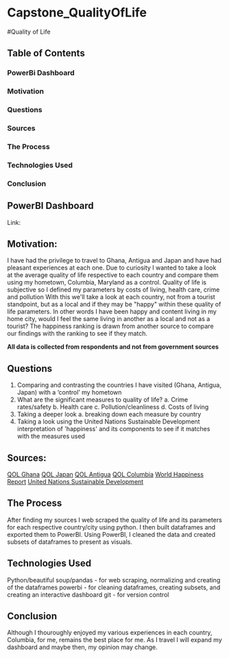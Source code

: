 # Capstone_QualityOfLife

#Quality of Life


## Table of Contents
### PowerBi Dashboard
### Motivation
### Questions
### Sources
### The Process
### Technologies Used
### Conclusion


## PowerBI Dashboard
Link:


## Motivation:
I have had the privilege to travel to Ghana, Antigua and Japan and have had pleasant experiences at each one. 
Due to curiosity I wanted to take a look at the average quality of life respective to each country and compare them using my hometown, Columbia, Maryland as a control.
Quality of life is subjective so I defined my parameters by costs of living, health care, crime and pollution 
With this we'll take a look at each country, not from a tourist standpoint, but as a local and if they may be "happy" within these quality of life parameters. In other words I have been happy and content living in my home city, would I feel the same living in another as a local and not as a tourist?
The happiness ranking is drawn from another source to compare our findings with the ranking to see if they match.

**All data is collected from respondents and not from government sources**


## Questions
1.	Comparing and contrasting the countries I have visited (Ghana, Antigua, Japan) with a ‘control’ my hometown 
2.	What are the significant measures to quality of life?
    a.	Crime rates/safety
    b.	Health care
    c.	Pollution/cleanliness
    d.  Costs of living
3.	Taking a deeper look
    a. breaking down each measure by country	
4.  Taking a look using the United Nations Sustainable Development interpretation of 'happiness' and its components to see if it matches
    with the measures used


## Sources:
[QOL Ghana](https://www.numbeo.com/quality-of-life/in/Accra)
[QOL Japan](https://www.numbeo.com/quality-of-life/country_result.jsp?country=Japan)
[QOL Antigua](https://www.numbeo.com/quality-of-life/country_result.jsp?country=Antigua+And+Barbuda)
[QOL Columbia](https://www.numbeo.com/quality-of-life/in/Columbia-MD)
[World Happiness Report](https://www.kaggle.com/datasets/shivkumarganesh/world-happiness-report-20152022?resource=download)
[United Nations Sustainable Development](https://worldhappiness.report/data/)


## The Process
After finding my sources I web scraped the quality of life and its parameters for each respective country/city using python. I then built dataframes and exported them to PowerBI. Using PowerBI, I cleaned the data and created subsets of dataframes to present as visuals.


## Technologies Used
Python/beautiful soup/pandas - for web scraping, normalizing and creating of the dataframes
powerbi - for cleaning dataframes, creating subsets, and creating an interactive dashboard
git - for version control


## Conclusion
Although I thouroughly enjoyed my various experiences in each country, Columbia, for me, remains the best place for me. As I travel I will expand my dashboard and maybe then, my opinion may change.